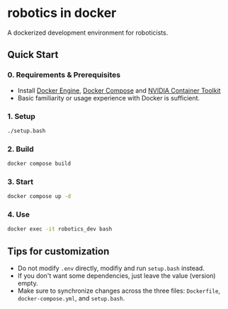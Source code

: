 # robotics in docker

A dockerized development environment for roboticists.

## Quick Start

### 0. Requirements & Prerequisites

- Install [Docker Engine](https://docs.docker.com/engine/), [Docker Compose](https://docs.docker.com/compose/) and [NVIDIA Container Toolkit](https://docs.nvidia.com/datacenter/cloud-native/container-toolkit/latest/install-guide.html)
- Basic familiarity or usage experience with Docker is sufficient.

### 1. Setup

```bash
./setup.bash
```

### 2. Build

```bash
docker compose build
```

### 3. Start

```bash
docker compose up -d 
```

### 4. Use

```bash
docker exec -it robotics_dev bash
```

## Tips for customization

- Do not modify `.env` directly, modifiy and run `setup.bash` instead.
- If you don't want some dependencies, just leave the value (version) empty.
- Make sure to synchronize changes across the three files: `Dockerfile`, `docker-compose.yml`, and `setup.bash`.

